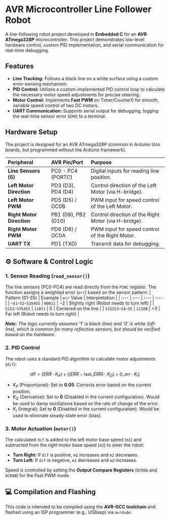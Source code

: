 # AVR Microcontroller Line Follower Robot

A line-following robot project developed in **Embedded C** for an **AVR ATmega328P** microcontroller. This project demonstrates low-level hardware control, custom PID implementation, and serial communication for real-time debugging.

## Features

* **Line Tracking:** Follows a black line on a white surface using a custom error-sensing mechanism.
* **PID Control:** Utilizes a custom-implemented PID control loop to calculate the necessary motor speed adjustments for precise steering.
* **Motor Control:** Implements **Fast PWM** on Timer/Counter0 for smooth, variable speed control of two DC motors.
* **UART Communication:** Supports serial output for debugging, logging the real-time sensor error (`ERR`) to a terminal.

## Hardware Setup

The project is designed for an AVR ATmega328P (common in Arduino Uno boards, but programmed without the Arduino framework).

| Peripheral | AVR Pin/Port | Purpose |
| :--- | :--- | :--- |
| **Line Sensors (5)** | PC0 - PC4 (PORTC) | Digital inputs for reading line position. |
| **Left Motor Direction**| PD3 (D3), PD4 (D4) | Control direction of the Left Motor (via H-bridge). |
| **Left Motor PWM** | PD5 (D5) / OC0B | PWM input for speed control of the Left Motor. |
| **Right Motor Direction**| PB1 (D9), PB2 (D10) | Control direction of the Right Motor (via H-bridge). |
| **Right Motor PWM** | PD6 (D6) / OC0A | PWM input for speed control of the Right Motor. |
| **UART TX** | PD1 (TXD) | Transmit data for debugging. |

## ⚙️ Software & Control Logic

### 1. Sensor Reading (`read_sensor()`)

The line sensors (PC0-PC4) are read directly from the `PINC` register. The function assigns a weighted error (`err`) based on the sensor pattern:
| Pattern (S1-S5) | Example | `err` Value | Interpretation |
| :--- | :--- | :--- | :--- |
| `~S1~S2~S3S4S5` | `00011` | $-2$ | Slightly right (Robot needs to turn left) |
| `S1S2~S3S4S5` | `11011` | $0$ | Centered on the line |
| `S1S2S3~S4~S5` | `11100` | $+3$ | Far left (Robot needs to turn right) |

***Note:*** *The logic currently assumes '1' is black (line) and '0' is white (off-line), which is common for many reflective sensors, but should be verified based on the hardware.*

### 2. PID Control

The robot uses a standard PID algorithm to calculate motor adjustments (`dif`):

$$\text{dif} = (ERR \cdot K_P) + ((ERR - \text{last\_ERR}) \cdot K_D) + (\text{t\_err} \cdot K_I)$$

* $K_P$ (Proportional): Set to **0.05**. Corrects error based on the current position.
* $K_D$ (Derivative): Set to **0** (Disabled in the current configuration). Would be used to damp oscillations based on the rate of change of the error.
* $K_I$ (Integral): Set to **0** (Disabled in the current configuration). Would be used to eliminate steady-state error (bias).

### 3. Motor Actuation (`motor()`)

The calculated `dif` is added to the left motor base speed (`m1`) and subtracted from the right motor base speed (`m2`) to steer the robot:

* **Turn Right:** If `dif` is positive, `m1` increases and `m2` decreases.
* **Turn Left:** If `dif` is negative, `m1` decreases and `m2` increases.

Speed is controlled by setting the **Output Compare Registers** (`OCR0A` and `OCR0B`) for the Fast PWM mode.

## 💻 Compilation and Flashing

This code is intended to be compiled using the **AVR-GCC toolchain** and flashed using an ISP programmer (e.g., USBasp) via `avrdude`.
